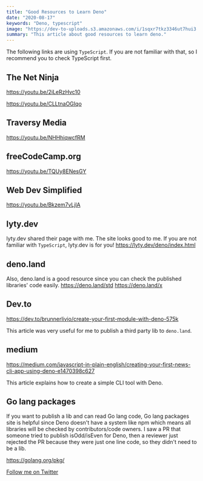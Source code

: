 ```yaml
---
title: "Good Resources to Learn Deno"
date: "2020-08-17"
keywords: "Deno, typescript"
image: "https://dev-to-uploads.s3.amazonaws.com/i/1sqxr7tkz3346ut7hui3.gif"
summary: "This article about good resources to learn deno."
---
```


The following links are using `TypeScript`. If you are not familiar with that, so I recommend you to check TypeScript first.

## The Net Ninja
https://youtu.be/2iLeRzHvc10

https://youtu.be/CLLtnaOGIqo

## Traversy Media
https://youtu.be/NHHhiqwcfRM

## freeCodeCamp.org
https://youtu.be/TQUy8ENesGY

## Web Dev Simplified
https://youtu.be/Bkzem7vLjlA

## lyty.dev
lyty.dev shared their page with me. The site looks good to me. If you are not familiar with `TypeScript`, lyty.dev is for you!
https://lyty.dev/deno/index.html

## deno.land
Also, deno.land is a good resource since you can check the published libraries' code easily. 
https://deno.land/std
https://deno.land/x

## Dev.to
https://dev.to/brunnerlivio/create-your-first-module-with-deno-575k

This article was very useful for me to publish a third party lib to `deno.land`.

## medium
https://medium.com/javascript-in-plain-english/creating-your-first-news-cli-app-using-deno-e1470398c627

This article explains how to create a simple CLI tool with Deno.

## Go lang packages
If you want to publish a lib and can read Go lang code, Go lang packages site is helpful since Deno doesn't have a system like npm which means all libraries will be checked by contributors/code owners.
I saw a PR that someone tried to publish isOdd/isEven for Deno, then a reviewer just rejected the PR because they were just one line code, so they didn't need to be a lib.

https://golang.org/pkg/



[Follow me on Twitter](https://twitter.com/koji_kanao)